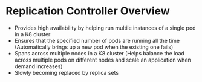 # Replication Controller Overview

* Provides high availability by helping run multile instances of a single pod in a K8 cluster
* Ensures that the specified number of pods are running all the time (Automatically brings up a new pod when the existing one fails)
* Spans across multiple nodes in a K8 cluster (Helps balance the load across multiple pods on different nodes and scale an application when demand increases)
* Slowly becoming replaced by replica sets

<br>
